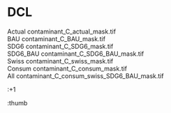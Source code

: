 # DCL

Actual                   contaminant_C_actual_mask.tif<br />
BAU                       contaminant_C_BAU_mask.tif<br />
SDG6                     contaminant_C_SDG6_mask.tif<br />
SDG6_BAU         contaminant_C_SDG6_BAU_mask.tif<br />
Swiss                     contaminant_C_swiss_mask.tif<br />
Consum               contaminant_C_consum_mask.tif<br />
All                           contaminant_C_consum_swiss_SDG6_BAU_mask.tif<br />


:+1

:thumb
